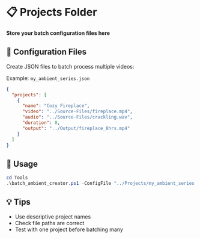 # 📋 Projects Folder

**Store your batch configuration files here**

## 📄 Configuration Files
Create JSON files to batch process multiple videos:

Example: `my_ambient_series.json`
```json
{
  "projects": [
    {
      "name": "Cozy Fireplace",
      "video": "../Source-Files/fireplace.mp4",
      "audio": "../Source-Files/crackling.wav", 
      "duration": 8,
      "output": "../Output/fireplace_8hrs.mp4"
    }
  ]
}
```

## 🚀 Usage
```powershell
cd Tools
.\batch_ambient_creator.ps1 -ConfigFile "../Projects/my_ambient_series.json"
```

## 💡 Tips
- Use descriptive project names
- Check file paths are correct
- Test with one project before batching many